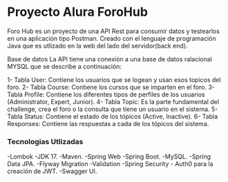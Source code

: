 # Proyecto Alura ForoHub
Foro Hub es un proyecto de una API Rest para consumir datos y testearlos en una aplicación tipo Postman. Creado con el lenguaje de programación Java que es utlizado en la web del lado del servidor(back end).

Base de datos
La API tiene una conexión a una base de datos ralacional MYSQL que se describe a continuación:

1- Tabla User: Contiene los usuarios que se logean y usan esos topicos del foro.
2- Tabla Course: Contiene los cursos que se imparten en el foro.
3- Tabla Profile: Contiene los diferentes tipos de perfiles de los usuarios (Administrator, Expert, Junior).
4- Tabla Topic:  Es la parte fundamental del challenge, crea el foro o la consulta que tiene un usuario en el sistema.
5- Tabla Status: Contiene el estado de los tópicos (Active, Inactive).
6- Tabla Responses: Contiene las respuestas a cada de los tópicos del sistema.


<h3>Tecnologias Utlizadas</h3>
-Lombok
-JDK 17.
-Maven.
-Spring Web
-Spring Boot.
-MySQL.
-Spring Data JPA.
-Flyway Migration
-Validation
-Spring Security - Auth0 para la creación de JWT.
-Swagger UI.
